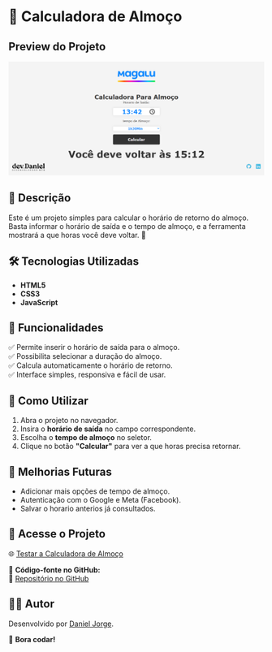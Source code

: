 # 🥗 Calculadora de Almoço

## Preview do Projeto

![Imagem da Calculadora](./asset/img/calc_VoltaAlmoco.png)

## 📌 Descrição
Este é um projeto simples para calcular o horário de retorno do almoço. Basta informar o horário de saída e o tempo de almoço, e a ferramenta mostrará a que horas você deve voltar. 🚀  

## 🛠️ Tecnologias Utilizadas
- **HTML5**
- **CSS3**
- **JavaScript**

## 🎯 Funcionalidades
✅ Permite inserir o horário de saída para o almoço.  
✅ Possibilita selecionar a duração do almoço.  
✅ Calcula automaticamente o horário de retorno.  
✅ Interface simples, responsiva e fácil de usar.  

## 🚀 Como Utilizar
1. Abra o projeto no navegador.  
2. Insira o **horário de saída** no campo correspondente.  
3. Escolha o **tempo de almoço** no seletor.  
4. Clique no botão **"Calcular"** para ver a que horas precisa retornar.  


## 🌟 Melhorias Futuras
- Adicionar mais opções de tempo de almoço.  
- Autenticação com o Google e Meta (Facebook).  
- Salvar o horario anterios já consultados.  

## 🔗 Acesse o Projeto
🌐 [Testar a Calculadora de Almoço](https://calculadora-de-almoco.vercel.app/)  

📌 **Código-fonte no GitHub:**  
🔗 [Repositório no GitHub](https://github.com/danyeljorge/calculadora-de-almoco)  

## 👨‍💻 Autor  
Desenvolvido por [Daniel Jorge](https://github.com/danyeljorge).  

🚀 **Bora codar!**  

